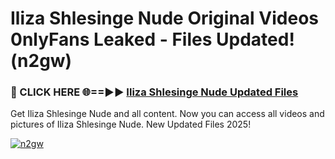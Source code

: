 # Iliza Shlesinge Nude Original Videos 0nlyFans Leaked - Files Updated! (n2gw)

<h3>🔴 CLICK HERE 🌐==►► <a href="https://tinyurl.com/yrmya6cz" rel="nofollow">Iliza Shlesinge Nude Updated Files</a></h3>

Get Iliza Shlesinge Nude and all content. Now you can access all videos and pictures of Iliza Shlesinge Nude. New Updated Files 2025!

[![n2gw](https://i.imgur.com/FMdXYCs.gif)](https://tinyurl.com/yrmya6cz)

